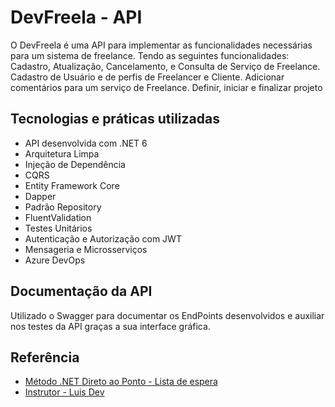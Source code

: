 
# DevFreela - API

O DevFreela é uma API para implementar as funcionalidades necessárias para um sistema de freelance. Tendo as seguintes funcionalidades: Cadastro, Atualização, Cancelamento, e Consulta de Serviço de Freelance. Cadastro de Usuário e de perfis de Freelancer e Cliente. Adicionar comentários para um serviço de Freelance. Definir, iniciar e finalizar projeto
## Tecnologias e práticas utilizadas

- API desenvolvida com .NET 6
- Arquitetura Limpa
- Injeção de Dependência
- CQRS
- Entity Framework Core
- Dapper
- Padrão Repository
- FluentValidation
- Testes Unitários
- Autenticação e Autorização com JWT
- Mensageria e Microsserviços
- Azure DevOps


## Documentação da API

 Utilizado o Swagger para documentar os EndPoints desenvolvidos e auxiliar nos testes da API graças a sua interface gráfica.

## Referência

 - [Método .NET Direto ao Ponto - Lista de espera](https://lp.luisdev.com.br/lista-de-espera-metodo-net-direto-ao-ponto)
 - [Instrutor - Luis Dev](https://www.luisdev.com.br/)

